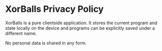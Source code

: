 # XorBalls Privacy Policy

XorBalls is a pure clientside application.
It stores the current program and state locally on the device and programs
can be explicitly saved under a different name.

No personal data is shared in any form.
